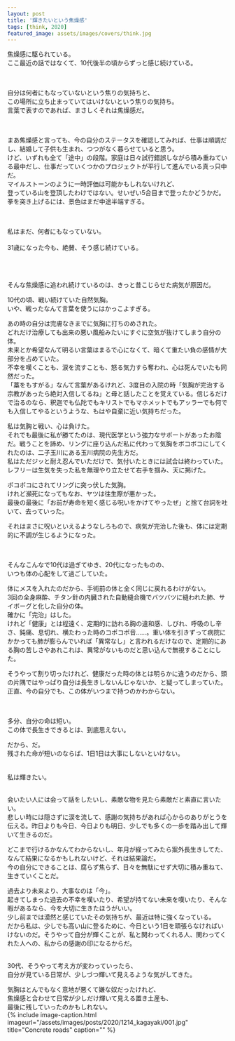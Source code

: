 ```yaml
---
layout: post
title: '輝きたいという焦燥感'
tags: [think, 2020]
featured_image: assets/images/covers/think.jpg
---
```



焦燥感に駆られている。  
ここ最近の話ではなくて、10代後半の頃からずっと感じ続けている。  
<br>
<br>

自分は何者にもなっていないという焦りの気持ちと、  
この場所に立ち止まっていてはいけないという焦りの気持ち。  
言葉で表すのであれば、まさしくそれは焦燥感だ。  
<br>
<br>

まあ焦燥感と言っても、今の自分のステータスを確認してみれば、仕事は順調だし、結婚して子供も生まれ、つつがなく暮らせていると思う。  
けど、いずれも全て「途中」の段階。家庭は日々試行錯誤しながら積み重ねている最中だし、仕事だっていくつかのプロジェクトが平行して進んでいる真っ只中だ。  
マイルストーンのように一時評価は可能かもしれないけれど、  
登っている山を登頂したわけではない。せいぜい5合目まで登ったかどうかだ。  
拳を突き上げるには、景色はまだ中途半端すぎる。  
<br>
<br>

私はまだ、何者にもなっていない。  
<br>
31歳になった今も、絶賛、そう感じ続けている。  
<br>
<br>
<br>

そんな焦燥感に追われ続けているのは、きっと昔こじらせた病気が原因だ。  

10代の頃、戦い続けていた自然気胸。  
いや、戦ったなんて言葉を使うにはかっこよすぎる。  

あの時の自分は完膚なきまでに気胸に打ちのめされた。  
どれだけ治療しても出来の悪い風船みたいにすぐに空気が抜けてしまう自分の体。  
未来とか希望なんて明るい言葉はまるで心になくて、暗くて重たい負の感情が大部分を占めていた。  
不幸を嘆くことも、涙を流すことも、怒る気力すら奪われ、心は死んでいたも同然だった。  
「藁をもすがる」なんて言葉があるけれど、3度目の入院の時「気胸が完治する宗教があったら絶対入信してるね」と母と話したことを覚えている。信じるだけで治るのなら、釈迦でも仏陀でもキリストでもマホメットでもアッラーでも何でも入信してやるというような、もはや自棄に近い気持ちだった。  

私は気胸と戦い、心は負けた。  
それでも最後に私が勝てたのは、現代医学という強力なサポートがあったお陰だ。戦うことを諦め、リングに座り込んだ私に代わって気胸をボコボコにしてくれたのは、二子玉川にある玉川病院の先生方だ。  
私はただジッと耐え忍んでいただけで、気付いたときには試合は終わっていた。  
レフリーは生気を失った私を無理やり立たせて右手を掴み、天に掲げた。  

ボコボコにされてリングに突っ伏した気胸。  
けれど瀕死になってもなお、ヤツは往生際が悪かった。  
最後の最後に「お前が寿命を短く感じる呪いをかけてやったぜ」と捨て台詞を吐いて、去っていった。  

それはまさに呪いといえるようなしろもので、病気が完治した後も、体には定期的に不調が生じるようになった。  
<br>
<br>

そんなこんなで10代は過ぎてゆき、20代になったものの、  
いつも体の心配をして過ごしていた。  

体にメスを入れたのだから、手術前の体と全く同じに戻れるわけがない。  
3回の全身麻酔、チタン針の内臓された自動縫合機でバツバツに縫われた肺、サイボーグと化した自分の体。  
確かに「完治」はした。  
けれど「健康」とは程遠く、定期的に訪れる胸の違和感、しびれ、呼吸のし辛さ、鈍痛、息切れ、横たわった時のコポコポ音……。重い体を引きずって病院にかかっても肺が膨らんでいれば「異常なし」と言われるだけなので、定期的にある胸の苦しさやあれこれは、異常がないものだと思い込んで無視することにした。  

そうやって割り切ったけれど、健康だった時の体とは明らかに違うのだから、頭の片隅ではやっぱり自分は長生きしないんじゃないか、と疑ってしまっていた。  
正直、今の自分でも、この体がいつまで持つのかわからない。  
<br>
<br>

多分、自分の命は短い。  
この体で長生きできるとは、到底思えない。  

だから、だ。  
残された命が短いのならば、1日1日は大事にしないといけない。  
<br>
<br>
私は輝きたい。
<br>
<br>

会いたい人には会って話をしたいし、素敵な物を見たら素敵だと素直に言いたい。  
悲しい時には隠さずに涙を流して、感謝の気持ちがあれば心からのありがとうを伝える。昨日よりも今日、今日よりも明日、少しでも多くの一歩を踏み出して輝いて生きるのだ。  

どこまで行けるかなんてわからないし、年月が経ってみたら案外長生きしてた、  
なんて結果になるかもしれないけど、それは結果論だ。  
今の自分にできることは、腐らず焦らず、日々を無駄にせず大切に積み重ねて、生きていくことだ。  

過去より未来より、大事なのは「今」。  
起きてしまった過去の不幸を嘆いたり、希望が持てない未来を嘆いたり、そんな暇があるなら、今を大切に生きたほうがいい。  
少し前までは漠然と感じていたその気持ちが、最近は特に強くなっている。  
だから私は、少しでも高い山に登るために、今日という1日を頑張らなければいけないのだ。そうやって自分が輝くことが、私と関わってくれる人、関わってくれた人への、私からの感謝の印になるからだ。 
<br>
<br>

30代、そうやって考え方が変わっていったら、  
自分が見ている日常が、少しづつ輝いて見えるような気がしてきた。  

気胸はとんでもなく意地が悪くて嫌な奴だったけれど、  
焦燥感と合わせて日常が少しだけ輝いて見える置き土産も、  
最後に残していったのかもしれない。  
{% include image-caption.html imageurl="/assets/images/posts/2020/1214_kagayaki/001.jpg" title="Concrete roads" caption="" %}
<br>
<br>

